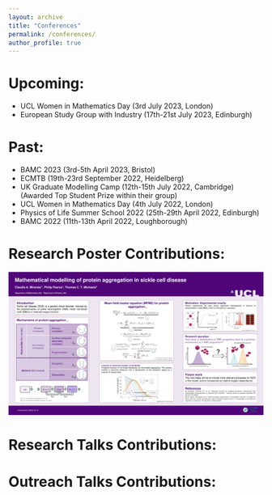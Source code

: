 ```yaml
---
layout: archive
title: "Conferences"
permalink: /conferences/
author_profile: true
---
```


Upcoming:
======
- UCL Women in Mathematics Day (3rd July 2023, London)
- European Study Group with Industry (17th-21st July 2023, Edinburgh)

Past:
======
- BAMC 2023 (3rd-5th April 2023, Bristol)
- ECMTB (19th-23rd September 2022, Heidelberg)
- UK Graduate Modelling Camp (12th-15th July 2022, Cambridge) (Awarded Top Student Prize within their group)
- UCL Women in Mathematics Day (4th July 2022, London)
- Physics of Life Summer School 2022 (25th-29th April 2022, Edinburgh)
- BAMC 2022 (11th-13th April 2022, Loughborough)

Research Poster Contributions:
======
![Mathematical modelling of protein aggregation in sickle cell disease](/images/poster_1.png)

Research Talks Contributions:
======

Outreach Talks Contributions:
======

